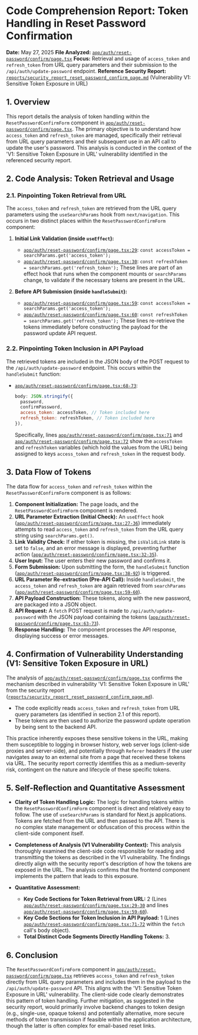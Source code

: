 # Code Comprehension Report: Token Handling in Reset Password Confirmation

**Date:** May 27, 2025
**File Analyzed:** [`app/auth/reset-password/confirm/page.tsx`](app/auth/reset-password/confirm/page.tsx)
**Focus:** Retrieval and usage of `access_token` and `refresh_token` from URL query parameters and their submission to the `/api/auth/update-password` endpoint.
**Reference Security Report:** [`reports/security_report_reset_password_confirm_page.md`](reports/security_report_reset_password_confirm_page.md) (Vulnerability V1: Sensitive Token Exposure in URL)

## 1. Overview

This report details the analysis of token handling within the `ResetPasswordConfirmForm` component in [`app/auth/reset-password/confirm/page.tsx`](app/auth/reset-password/confirm/page.tsx). The primary objective is to understand how `access_token` and `refresh_token` are managed, specifically their retrieval from URL query parameters and their subsequent use in an API call to update the user's password. This analysis is conducted in the context of the 'V1: Sensitive Token Exposure in URL' vulnerability identified in the referenced security report.

## 2. Code Analysis: Token Retrieval and Usage

### 2.1. Pinpointing Token Retrieval from URL

The `access_token` and `refresh_token` are retrieved from the URL query parameters using the `useSearchParams` hook from `next/navigation`. This occurs in two distinct places within the `ResetPasswordConfirmForm` component:

1.  **Initial Link Validation (inside `useEffect`):**
    *   [`app/auth/reset-password/confirm/page.tsx:29`](app/auth/reset-password/confirm/page.tsx:29): `const accessToken = searchParams.get('access_token');`
    *   [`app/auth/reset-password/confirm/page.tsx:30`](app/auth/reset-password/confirm/page.tsx:30): `const refreshToken = searchParams.get('refresh_token');`
    These lines are part of an effect hook that runs when the component mounts or `searchParams` change, to validate if the necessary tokens are present in the URL.

2.  **Before API Submission (inside `handleSubmit`):**
    *   [`app/auth/reset-password/confirm/page.tsx:59`](app/auth/reset-password/confirm/page.tsx:59): `const accessToken = searchParams.get('access_token');`
    *   [`app/auth/reset-password/confirm/page.tsx:60`](app/auth/reset-password/confirm/page.tsx:60): `const refreshToken = searchParams.get('refresh_token');`
    These lines re-retrieve the tokens immediately before constructing the payload for the password update API request.

### 2.2. Pinpointing Token Inclusion in API Payload

The retrieved tokens are included in the JSON body of the POST request to the `/api/auth/update-password` endpoint. This occurs within the `handleSubmit` function:

*   [`app/auth/reset-password/confirm/page.tsx:68-73`](app/auth/reset-password/confirm/page.tsx:68-73):
    ```javascript
    body: JSON.stringify({
      password,
      confirmPassword,
      access_token: accessToken, // Token included here
      refresh_token: refreshToken, // Token included here
    }),
    ```
    Specifically, lines [`app/auth/reset-password/confirm/page.tsx:71`](app/auth/reset-password/confirm/page.tsx:71) and [`app/auth/reset-password/confirm/page.tsx:72`](app/auth/reset-password/confirm/page.tsx:72) show the `accessToken` and `refreshToken` variables (which hold the values from the URL) being assigned to keys `access_token` and `refresh_token` in the request body.

## 3. Data Flow of Tokens

The data flow for `access_token` and `refresh_token` within the `ResetPasswordConfirmForm` component is as follows:

1.  **Component Initialization:** The page loads, and the `ResetPasswordConfirmForm` component is rendered.
2.  **URL Parameter Extraction (Initial Check):** An `useEffect` hook ([`app/auth/reset-password/confirm/page.tsx:27-36`](app/auth/reset-password/confirm/page.tsx:27-36)) immediately attempts to read `access_token` and `refresh_token` from the URL query string using `searchParams.get()`.
3.  **Link Validity Check:** If either token is missing, the `isValidLink` state is set to `false`, and an error message is displayed, preventing further action ([`app/auth/reset-password/confirm/page.tsx:32-35`](app/auth/reset-password/confirm/page.tsx:32-35)).
4.  **User Input:** The user enters their new password and confirms it.
5.  **Form Submission:** Upon submitting the form, the `handleSubmit` function ([`app/auth/reset-password/confirm/page.tsx:38-92`](app/auth/reset-password/confirm/page.tsx:38-92)) is triggered.
6.  **URL Parameter Re-extraction (Pre-API Call):** Inside `handleSubmit`, the `access_token` and `refresh_token` are again retrieved from `searchParams` ([`app/auth/reset-password/confirm/page.tsx:59-60`](app/auth/reset-password/confirm/page.tsx:59-60)).
7.  **API Payload Construction:** These tokens, along with the new password, are packaged into a JSON object.
8.  **API Request:** A `fetch` POST request is made to `/api/auth/update-password` with the JSON payload containing the tokens ([`app/auth/reset-password/confirm/page.tsx:63-73`](app/auth/reset-password/confirm/page.tsx:63-73)).
9.  **Response Handling:** The component processes the API response, displaying success or error messages.

## 4. Confirmation of Vulnerability Understanding (V1: Sensitive Token Exposure in URL)

The analysis of [`app/auth/reset-password/confirm/page.tsx`](app/auth/reset-password/confirm/page.tsx) confirms the mechanism described in vulnerability 'V1: Sensitive Token Exposure in URL' from the security report ([`reports/security_report_reset_password_confirm_page.md`](reports/security_report_reset_password_confirm_page.md)).

*   The code explicitly reads `access_token` and `refresh_token` from URL query parameters (as identified in section 2.1 of this report).
*   These tokens are then used to authorize the password update operation by being sent to the backend API.

This practice inherently exposes these sensitive tokens in the URL, making them susceptible to logging in browser history, web server logs (client-side proxies and server-side), and potentially through `Referer` headers if the user navigates away to an external site from a page that received these tokens via URL. The security report correctly identifies this as a medium-severity risk, contingent on the nature and lifecycle of these specific tokens.

## 5. Self-Reflection and Quantitative Assessment

*   **Clarity of Token Handling Logic:** The logic for handling tokens within the `ResetPasswordConfirmForm` component is direct and relatively easy to follow. The use of `useSearchParams` is standard for Next.js applications. Tokens are fetched from the URL and then passed to the API. There is no complex state management or obfuscation of this process within the client-side component itself.

*   **Completeness of Analysis (V1 Vulnerability Context):** This analysis thoroughly examined the client-side code responsible for reading and transmitting the tokens as described in the V1 vulnerability. The findings directly align with the security report's description of how the tokens are exposed in the URL. The analysis confirms that the frontend component implements the pattern that leads to this exposure.

*   **Quantitative Assessment:**
    *   **Key Code Sections for Token Retrieval from URL:** 2 (Lines [`app/auth/reset-password/confirm/page.tsx:29-30`](app/auth/reset-password/confirm/page.tsx:29-30) and lines [`app/auth/reset-password/confirm/page.tsx:59-60`](app/auth/reset-password/confirm/page.tsx:59-60)).
    *   **Key Code Sections for Token Inclusion in API Payload:** 1 (Lines [`app/auth/reset-password/confirm/page.tsx:71-72`](app/auth/reset-password/confirm/page.tsx:71-72) within the `fetch` call's body object).
    *   **Total Distinct Code Segments Directly Handling Tokens:** 3.

## 6. Conclusion

The `ResetPasswordConfirmForm` component in [`app/auth/reset-password/confirm/page.tsx`](app/auth/reset-password/confirm/page.tsx) retrieves `access_token` and `refresh_token` directly from URL query parameters and includes them in the payload to the `/api/auth/update-password` API. This aligns with the 'V1: Sensitive Token Exposure in URL' vulnerability. The client-side code clearly demonstrates this pattern of token handling. Further mitigation, as suggested in the security report, would primarily involve backend changes to token design (e.g., single-use, opaque tokens) and potentially alternative, more secure methods of token transmission if feasible within the application architecture, though the latter is often complex for email-based reset links.